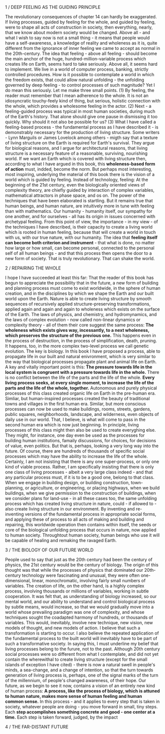 1 / DEEP FEELING AS THE GUIDING PRINCIPLE

The revolutionary consequences of chapter 14 can hardly be exaggerated. If living processes, guided by feeling for the whole, and guided by feeling, were to shape all acts of construction in society, then everything, nearly, that we know about modern society would be changed. Above all - and what I wish to say now is not a small thing - it means that people would have a self-awareness, a knowledge of reality and wholeness as it is, quite different from the ignorance of inner feeling we came to accept as normal in the 20th-century.
 The idea that feeling - above all feeling - should become the main anchor of the huge, hundred-million-variable process which creates life on Earth, seems hard to take seriously.
 Above all, it seems hard to implement. We live in a world of computer process, banking,  strictly controlled procedures. How is it possible to contemplate a world in which the freedom exists, that could allow natural unfolding - the unfolding governed by deep feeling - to control processes of such magnitude?
 Yet I do mean this seriously. Let me make three small points.
  (1) By feeling, the reader must remember that I mean adherence to the whole. It is not an idiosyncratic touchy-feely kind of thing, but serious, holistic connection with the whole, which provides a wholesome feeling in the actor.
  (2) Next - a feeling-guided process was typical in most human societies, during much of the Earth's history. That alone should give one pause in dismissing it too quickly. Why should it not also  be possible for us?
  (3) What I have called a feeling-based process - the fundamental process as I have described it - is demonstrably necessary for the production of living structure.
 Some writers - Lynn Marguils or James Lovelock among others - migth say that a texture of living structure on the Earth is required for Earth's survival. They argue for biological reasons, and I argue for architectural reasons, that living structure is a necessary feature of a reasonable, surviving, nourishing world. If we want an Earth which is covered with living structure then, according to what I have argued in this book, this **wholeness-based form of action** must, indded, become the norm.
  But perhaps most interesting, most inspiring, underlying the material of this book there is the vision of a world which is guided by feeling. Instead of technology, feeling: At the beginning of the 21st century, even the biologically oriented views of complexity theory, are chiefly guided by interaction of complex variables, mathematical attractors in phase space, and os on. The power of the techniques that have been elaborated  is startling. But it remains true that human beings, and human nature, are intuitively more in tune with feeling than with mathematics. Our humanity - humanity itself, our sympathy for one another, and for ourselves - all has its origin in issues concerned with archetypal feeling. From this point of view, the importance - in my view - of the techniques I have described, is their capacity to create a living world which is rooted in human feeling, because that will create a world in touch with us, with our true nature, with our humanity. The idea that **feeling itself can become both criterion and instrument** - that what is done, no matter how large or how small, can become personal, connected to the personal self of all human beings - and that this process then opens the door to a new form of society. That is truly revolutionary. That can shake the world.

2 / REPAIRING THE WHOLE

I hope I have succeeded at least this far: That the reader of this book has begun to appreciate the possibility that in the future, a new form of building and planning process must come to exist worldwide, in the sphere of human creation, and in the disciplines by which we shape the Earth and our built world upon the Earth.
Nature is able to create living structure by smooth sequences of recursively applied structure-preserving transformations, applied again and again and again to wholeness which exists on the surface of the Earth. The laws of physics, and chemistry, and hydromynamics, and the laws of complex evolution - now called non-linear dynamics or complexity theory - all of them their core suggest the same process: **The wholeness which exists gives way, incessantly, to a next wholeness, which preserves the structure of the previous one.** This happens even in the process of destruction, in the process of simplification, death, pruning. It happens, too, in the more complex two-level process we call genetic evolution.
 The key is biology. In this book I have proposed a process, able to propagate life in our built and natural enivronment, which is very similar to the way that biological processes propagate plant and animal life on Earth. A key and vitally important point is this: **The pressure towards life in the local system is congruent with a pressure towards life in the whole.** There is no conflict between the life of the parts and the life of the whole. **Every living process seeks, at every single moment, to increase the life of the parts and the life of the whole, together.**
  Autonomous and purely physical processes of this class created organic life on Earth in the pre-human era. Simliar, but human-inspired processes created the beauty of traditional towns and villages in the first human era. Similar, but more conscious processes can now be used to make buildings, rooms, streets, gardens, public squares, neighborhoods, landscape, and wilderness, even objects of daily use in our world. That, I believe, is what will come to pass in the second human era which is now just beginning.
  In principle, living processes of this class might then also be used to create everyghing else. They might, for instance, one day even be used as the processes for building human institutions, famaily discussions, for choices, for decisions of value, even politics. But that is, perhaps, looking a very long way into the future.
 Of course, there are hundreds of thousands of specific social processes which may have the ability to increase the life of the whole. Certainly, I am not insisting that there is any one super-process, or only one kind of viable process. Rather, I am specifically insisting that there is only one class of living processes - albeit a very large class indeed - and that any particular process must, if it is to be a good one, belong to that class.
  When we engage in building design, or building construction, town-planning, or agriculture, or engineering, or placing highways, when we build buildings, when we give permission to the construction of buildings, when we consider plans for land-use - in all these cases too, the same unfolding process which has created living structure in nature, could - if allowed to - also create living structure in our environment.
   By inventing and re-inventing versions of the fundamental process in appropriate social forms, and applying these of process to all acts of making and building and repairing, this worldwide operation then contains within itself, the seeds or core of the biological unfolding process that occurs in nature, now applied to human society. Throughtout human society, human beings who use it will be capable of healing and remaking the ravaged  Earth.

3 / THE BIOLOGY OF OUR FUTURE WORLD

People used to say that just as the 20th century had been the century of physics, the 21st century would be the century of biology. The origin of this thought was that while the processes of physics that dominated our 20th-century technology were fascinating and unusual, they were often one-dimensional, linear, monochromatic, involving fairly small numbers of variables. The creation of life, on the other hand, is a highly complex process, involving thousands or millions of variables, working in subtle cooperation. It was felt that, as understanding of biology increased, so our mental world, and our ability to understand and control biological process by subtle means, would increase, so that we would gradually move into a world whose prevailing paradigm was one of complexity, and whose techniques sought the coadapted harmony of hundreds, or thousands of variables. This would, inevitably, involve new technique, new vision, new models of thought, and new models of action.
 I believe that such a transformation is starting to occur. I also believe the repeated application of the fundamental process to the built world will inevitably have to be part of such a transformative society. In saying this, I must underline my belief that living processes belong to the furure, not to the past. Although 20th century social processes were so different from what I contemplate, and did not yet contain the wherewithal  to create living structure (except for the small islands of exception I have cited) - there is now a natural swell in people's minds, a sea-change, and a change of intention, so that the turn towards generation of living process is, perhaps, one of the signal marks of the turn of the millennium, of people's changed awareness, of their hope.
  Our future, as we begin to see it now, contains a vision of an entirely new kind of human process: **A process, like the process of biology, which is attuned to human nature, makes more sense of human feeling and human common sense.** In this process - and it applies to every step that is taken in society, whatever people are doing - you move forward in small, tiny steps. Each **step accomplishes something concrete and good - one center at a time.** Each step is taken forward, judged, by the impact 

4 / THE FAR-DISTANT FUTURE